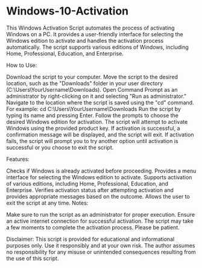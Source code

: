 # Windows-10-Activation

This Windows Activation Script automates the process of activating Windows on a PC. It provides a user-friendly interface for selecting the Windows edition to activate and handles the activation process automatically. The script supports various editions of Windows, including Home, Professional, Education, and Enterprise.

How to Use:

Download the script to your computer.
Move the script to the desired location, such as the "Downloads" folder in your user directory (C:\Users\YourUsername\Downloads).
Open Command Prompt as an administrator by right-clicking on it and selecting "Run as administrator."
Navigate to the location where the script is saved using the "cd" command. For example: cd C:\Users\YourUsername\Downloads
Run the script by typing its name and pressing Enter.
Follow the prompts to choose the desired Windows edition for activation.
The script will attempt to activate Windows using the provided product key.
If activation is successful, a confirmation message will be displayed, and the script will exit.
If activation fails, the script will prompt you to try another option until activation is successful or you choose to exit the script.


Features:

Checks if Windows is already activated before proceeding.
Provides a menu interface for selecting the Windows edition to activate.
Supports activation of various editions, including Home, Professional, Education, and Enterprise.
Verifies activation status after attempting activation and provides appropriate messages based on the outcome.
Allows the user to exit the script at any time.
Notes:

Make sure to run the script as an administrator for proper execution.
Ensure an active internet connection for successful activation.
The script may take a few moments to complete the activation process. Please be patient.

Disclaimer:
This script is provided for educational and informational purposes only. Use it responsibly and at your own risk. The author assumes no responsibility for any misuse or unintended consequences resulting from the use of this script.
